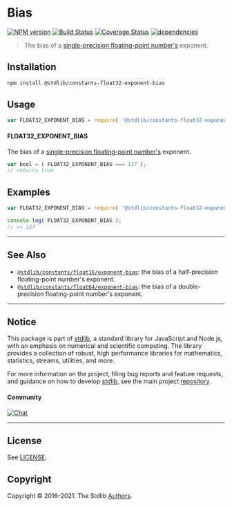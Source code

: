 <!--

@license Apache-2.0

Copyright (c) 2018 The Stdlib Authors.

Licensed under the Apache License, Version 2.0 (the "License");
you may not use this file except in compliance with the License.
You may obtain a copy of the License at

   http://www.apache.org/licenses/LICENSE-2.0

Unless required by applicable law or agreed to in writing, software
distributed under the License is distributed on an "AS IS" BASIS,
WITHOUT WARRANTIES OR CONDITIONS OF ANY KIND, either express or implied.
See the License for the specific language governing permissions and
limitations under the License.

-->

# Bias

[![NPM version][npm-image]][npm-url] [![Build Status][test-image]][test-url] [![Coverage Status][coverage-image]][coverage-url] [![dependencies][dependencies-image]][dependencies-url]

> The bias of a [single-precision floating-point number's][ieee754] exponent.

<section class="installation">

## Installation

```bash
npm install @stdlib/constants-float32-exponent-bias
```

</section>

<section class="usage">

## Usage

```javascript
var FLOAT32_EXPONENT_BIAS = require( '@stdlib/constants-float32-exponent-bias' );
```

#### FLOAT32_EXPONENT_BIAS

The bias of a [single-precision floating-point number's][ieee754] exponent.

```javascript
var bool = ( FLOAT32_EXPONENT_BIAS === 127 );
// returns true
```

</section>

<!-- /.usage -->

<section class="examples">

## Examples

<!-- TODO: better example -->

<!-- eslint no-undef: "error" -->

```javascript
var FLOAT32_EXPONENT_BIAS = require( '@stdlib/constants-float32-exponent-bias' );

console.log( FLOAT32_EXPONENT_BIAS );
// => 127
```

</section>

<!-- /.examples -->

<!-- Section for related `stdlib` packages. Do not manually edit this section, as it is automatically populated. -->

<section class="related">

* * *

## See Also

-   [`@stdlib/constants/float16/exponent-bias`][@stdlib/constants/float16/exponent-bias]: the bias of a half-precision floating-point number's exponent.
-   [`@stdlib/constants/float64/exponent-bias`][@stdlib/constants/float64/exponent-bias]: the bias of a double-precision floating-point number's exponent.

</section>

<!-- /.related -->

<!-- Section for all links. Make sure to keep an empty line after the `section` element and another before the `/section` close. -->


<section class="main-repo" >

* * *

## Notice

This package is part of [stdlib][stdlib], a standard library for JavaScript and Node.js, with an emphasis on numerical and scientific computing. The library provides a collection of robust, high performance libraries for mathematics, statistics, streams, utilities, and more.

For more information on the project, filing bug reports and feature requests, and guidance on how to develop [stdlib][stdlib], see the main project [repository][stdlib].

#### Community

[![Chat][chat-image]][chat-url]

---

## License

See [LICENSE][stdlib-license].


## Copyright

Copyright &copy; 2016-2021. The Stdlib [Authors][stdlib-authors].

</section>

<!-- /.stdlib -->

<!-- Section for all links. Make sure to keep an empty line after the `section` element and another before the `/section` close. -->

<section class="links">

[npm-image]: http://img.shields.io/npm/v/@stdlib/constants-float32-exponent-bias.svg
[npm-url]: https://npmjs.org/package/@stdlib/constants-float32-exponent-bias

[test-image]: https://github.com/stdlib-js/constants-float32-exponent-bias/actions/workflows/test.yml/badge.svg
[test-url]: https://github.com/stdlib-js/constants-float32-exponent-bias/actions/workflows/test.yml

[coverage-image]: https://img.shields.io/codecov/c/github/stdlib-js/constants-float32-exponent-bias/main.svg
[coverage-url]: https://codecov.io/github/stdlib-js/constants-float32-exponent-bias?branch=main

[dependencies-image]: https://img.shields.io/david/stdlib-js/constants-float32-exponent-bias.svg
[dependencies-url]: https://david-dm.org/stdlib-js/constants-float32-exponent-bias/main

[chat-image]: https://img.shields.io/gitter/room/stdlib-js/stdlib.svg
[chat-url]: https://gitter.im/stdlib-js/stdlib/

[stdlib]: https://github.com/stdlib-js/stdlib

[stdlib-authors]: https://github.com/stdlib-js/stdlib/graphs/contributors

[stdlib-license]: https://raw.githubusercontent.com/stdlib-js/constants-float32-exponent-bias/main/LICENSE

[ieee754]: https://en.wikipedia.org/wiki/IEEE_754-1985

<!-- <related-links> -->

[@stdlib/constants/float16/exponent-bias]: https://github.com/stdlib-js/constants-float16-exponent-bias

[@stdlib/constants/float64/exponent-bias]: https://github.com/stdlib-js/constants-float64-exponent-bias

<!-- </related-links> -->

</section>

<!-- /.links -->
